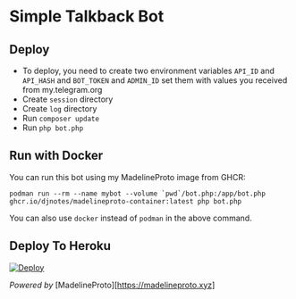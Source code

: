 # Simple Talkback Bot


## Deploy

- To deploy, you need to create two environment variables `API_ID` and `API_HASH` and `BOT_TOKEN`  and `ADMIN_ID` set them with values you
 received from my.telegram.org
- Create `session` directory
- Create `log` directory
- Run `composer update`
- Run `php bot.php`

## Run with Docker

You can run this bot using my MadelineProto image from GHCR:

```
podman run --rm --name mybot --volume `pwd`/bot.php:/app/bot.php ghcr.io/djnotes/madelineproto-container:latest php bot.php

```
You can also use `docker` instead of `podman` in the above command.

## Deploy To Heroku
[![Deploy](https://www.herokucdn.com/deploy/button.svg)](https://heroku.com/deploy)

*Powered by* [MadelineProto][https://madelineproto.xyz]
